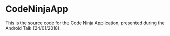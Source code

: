 # CodeNinjaApp
This is the source code for the Code Ninja Application, presented during the Android Talk (24/01/2018).
